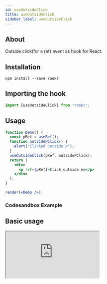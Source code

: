 ```yaml
---
id: useOutsideClick
title: useOutsideClick
sidebar_label: useOutsideClick
---
```


   

## About

Outside click(for a ref) event as hook for React.

## Installation

    npm install --save rooks

## Importing the hook

```javascript
import {useOutsideClick} from "rooks";
```

## Usage

```jsx
function Demo() {
  const pRef = useRef();
  function outsidePClick() {
    alert("Clicked outside p");
  }
  useOutsideClick(pRef, outsidePClick);
  return (
    <div>
      <p ref={pRef}>Click outside me</p>
    </div>
  );
}

render(<Demo />);
```

### Codesandbox Example

## Basic usage

<iframe src="https://codesandbox.io/embed/usenavigatorlanguage-pnk7f?fontsize=14&hidenavigation=1&theme=dark"
   style={{
    width: "100%",
    height: 500,
    border: 0,
    borderRadius: 4,
    overflow: "hidden"
  }} 
title="useNavigatorLanguage"
allow="accelerometer; ambient-light-sensor; camera; encrypted-media; geolocation; gyroscope; hid; microphone; midi; payment; usb; vr; xr-spatial-tracking"
sandbox="allow-forms allow-modals allow-popups allow-presentation allow-same-origin allow-scripts"
/ >


## Join Bhargav's discord server
You can click on the floating discord icon at the bottom right of the screen and talk to us in our server.

